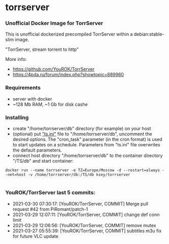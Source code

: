 # torrserver
### Unofficial Docker Image for TorrServer

This is unofficial dockerized precompiled TorrServer within a debian:stable-slim image.

"TorrServer, stream torrent to http"

More info:
- https://github.com/YouROK/TorrServer
- https://4pda.ru/forum/index.php?showtopic=889960

### Requirements

* server with docker
* ~128 Mb RAM, ~1 Gb for disk cashe 

### Installing

- сreate "/home/torrserver/db" directory (for example) on your host
- (optional) put ["ts.ini"](https://raw.githubusercontent.com/MrKsey/torrserver/master/ts.ini) file to "/home/torrserver/db", uncomment the desired options. The "cron_task" parameter (in the cron format) is used to start updates on a schedule. Parameters from "ts.ini" file overwrites the default parameters.
- connect host directory "/home/torrserver/db" to the container directory "/TS/db" and start container:
```
docker run --name torrserver -e TZ=Europe/Moscow -d --restart=always --net=host -v /home/torrserver/db:/TS/db ksey/torrserver
```




























































# #
### YouROK/TorrServer last 5 commits:
* 2021-03-30 07:30:17: [YouROK/TorrServer, COMMIT] Merge pull request #42 from PiRomant/patch-1
* 2021-03-29 12:07:11: [YouROK/TorrServer, COMMIT] change def conn limit
* 2021-03-29 12:06:56: [YouROK/TorrServer, COMMIT] remove mutex
* 2021-03-27 05:55:39: [YouROK/TorrServer, COMMIT] subtitles m3u fix for future VLC update
